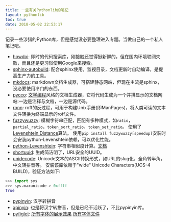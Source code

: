 ```yaml
---
title: 一些有关Pythonlib的笔记
layout: pythonlib
toc: true
date: 2018-05-02 22:53:17
---
```


记录一些涉猎的Python库，但是感觉没必要整理进入专题。当做自己的一个私人笔记吧。

* [howdoi](https://github.com/gleitz/howdoi):
  即时的代码搜索库，刚接触还觉得挺新鲜的，但在国内环境联网失败，而且还是更习惯使用Google来搜索。
* [sphinx-autobuild](https://github.com/GaretJax/sphinx-autobuild):
  配合sphinx使用，监视目录，文档更新时自动编译，是提高生产力的工具。
* [mkdocs](http://www.mkdocs.org/):
  markdown文档生成器，可搭建静态网站，但现在主流是sphinx，没必要使用冷门的东西。
* [pycco](https://pycco-docs.github.io/pycco/):
  [文学编程](http://www.literateprogramming.com/)风格的文档生成器，它将代码生成为一个并排显示的文档网站:一边是注释与文档，一边是源代码。
* [ronn](https://github.com/rtomayko/ronn):
  roff的反过程，可用于构建Unix手册(即ManPages)，将人类可读的文本文件转换为终端显示的roff文件。
* [fuzzywuzzy](https://github.com/seatgeek/fuzzywuzzy):
  模糊字符串匹配，匹配有多种模式，如`ratio`，`partial_ratio`，`token_sort_ratio`，`token_set_ratio`。
  使用了[Levenshtein Distance](https://en.wikipedia.org/wiki/Levenshtein_distance)算法。
  使用`pip install fuzzywuzzy[speedup]`安装时会安装python-Levenshtein依赖，可以优化性能。
* [python-Levenshtein](https://pypi.org/project/python-Levenshtein/):
  字符串相似度计算。[文档](https://rawgit.com/ztane/python-Levenshtein/master/docs/Levenshtein.html)
* [shortuuid](https://github.com/skorokithakis/shortuuid):
  生成简洁明了，URL安全的UUID。
* [unidecode](https://pypi.org/project/Unidecode/):
  Unicode文本的ASCII转换形式，如URL的slug化，全角转半角，中文转拼音等。
  安装该库依赖于"wide" Unicode Characters(UCS-4 BUILD)，验证方法如下:

``` python
>>> import sys
>>> sys.maxunicode > 0xffff
True
```

* [pypinyin](https://github.com/mozillazg/python-pinyin):
  汉字转拼音
* [xpinyin](https://github.com/lxneng/xpinyin):
  也是将汉字转拼音，但是已经不活跃了，不比pypinyin库。
* [pyfiglet](https://github.com/pwaller/pyfiglet):
  [所有字体的展示效果](https://gist.github.com/wolfhong/2bf308ba727cfbc92f8edaee30cb9eef)
  [所有字体文件](https://github.com/pwaller/pyfiglet/tree/master/pyfiglet/fonts)
